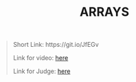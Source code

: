 <h1 align="center">ARRAYS</h1>
    <br>

<blockquote>
    <p>
        Short Link: https://git.io/JfEGv
    </p>
    <p>
        Link for video:
        <a href="https://www.youtube.com/watch?v=uGkLMMfi0dE&feature=emb_title"> here</a>
    </p>
    <p>
        Link for Judge: 
        <a href="https://judge.softuni.bg/Contests/Practice/Index/1797#0">here</a>
    </p>
</blockquote>
